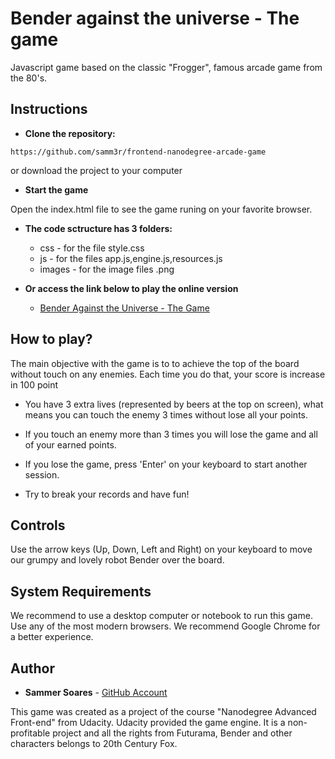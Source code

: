 # Bender against the universe - The game

Javascript game based on the classic "Frogger", famous arcade game from the 80's.


## Instructions

- **Clone the repository:**

`https://github.com/samm3r/frontend-nanodegree-arcade-game`

or download the project to your computer

- **Start the game**

Open the index.html file to see the game runing on your favorite browser.

- **The code sctructure has 3 folders:**

	- css - for the file style.css
	- js - for the files app.js,engine.js,resources.js
	- images - for the image files .png

- **Or access the link below to play the online version**

	- [Bender Against the Universe - The Game](https://samm3r.github.io/bender-game/)


## How to play?

The main objective with the game is to to achieve the top of the board without touch on any enemies. Each time you do that, your score is increase in 100 point

- You have 3 extra lives (represented by beers at the top on screen), what means you can touch the enemy 3 times without lose all your points.

- If you touch an enemy more than 3 times you will lose the game and all of your earned points.

- If you lose the game, press 'Enter' on your keyboard to start another session.

- Try to break your records and have fun!


## Controls

Use the arrow keys (Up, Down, Left and Right) on your keyboard to move our grumpy and lovely robot Bender over the board.


## System Requirements

We recommend to use a desktop computer or notebook to run this game. Use any of the most modern browsers. We recommend Google Chrome for a better experience.


## Author

- **Sammer Soares** - [GitHub Account](https://github.com/samm3r/)

This game was created as a project of the course "Nanodegree Advanced Front-end" from Udacity. Udacity provided the game engine. It is a non-profitable project and all the rights from Futurama, Bender and other characters belongs to 20th Century Fox.